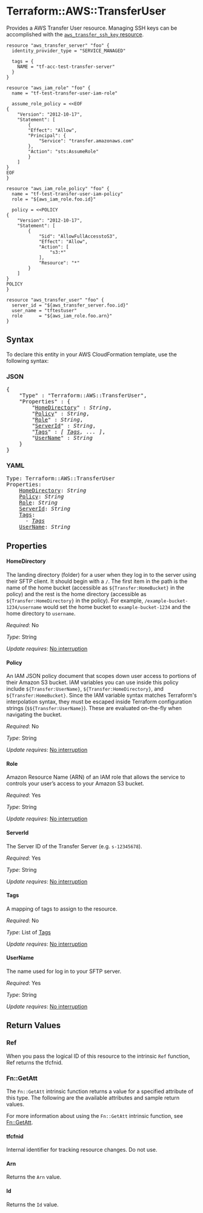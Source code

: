 # Terraform::AWS::TransferUser

Provides a AWS Transfer User resource. Managing SSH keys can be accomplished with the [`aws_transfer_ssh_key` resource](/docs/providers/aws/r/transfer_ssh_key.html).


```hcl
resource "aws_transfer_server" "foo" {
  identity_provider_type = "SERVICE_MANAGED"

  tags = {
    NAME = "tf-acc-test-transfer-server"
  }
}

resource "aws_iam_role" "foo" {
  name = "tf-test-transfer-user-iam-role"

  assume_role_policy = <<EOF
{
	"Version": "2012-10-17",
	"Statement": [
		{
		"Effect": "Allow",
		"Principal": {
			"Service": "transfer.amazonaws.com"
		},
		"Action": "sts:AssumeRole"
		}
	]
}
EOF
}

resource "aws_iam_role_policy" "foo" {
  name = "tf-test-transfer-user-iam-policy"
  role = "${aws_iam_role.foo.id}"

  policy = <<POLICY
{
	"Version": "2012-10-17",
	"Statement": [
		{
			"Sid": "AllowFullAccesstoS3",
			"Effect": "Allow",
			"Action": [
				"s3:*"
			],
			"Resource": "*"
		}
	]
}
POLICY
}

resource "aws_transfer_user" "foo" {
  server_id = "${aws_transfer_server.foo.id}"
  user_name = "tftestuser"
  role      = "${aws_iam_role.foo.arn}"
}
```

## Syntax

To declare this entity in your AWS CloudFormation template, use the following syntax:

### JSON

<pre>
{
    "Type" : "Terraform::AWS::TransferUser",
    "Properties" : {
        "<a href="#homedirectory" title="HomeDirectory">HomeDirectory</a>" : <i>String</i>,
        "<a href="#policy" title="Policy">Policy</a>" : <i>String</i>,
        "<a href="#role" title="Role">Role</a>" : <i>String</i>,
        "<a href="#serverid" title="ServerId">ServerId</a>" : <i>String</i>,
        "<a href="#tags" title="Tags">Tags</a>" : <i>[ <a href="tags.md">Tags</a>, ... ]</i>,
        "<a href="#username" title="UserName">UserName</a>" : <i>String</i>
    }
}
</pre>

### YAML

<pre>
Type: Terraform::AWS::TransferUser
Properties:
    <a href="#homedirectory" title="HomeDirectory">HomeDirectory</a>: <i>String</i>
    <a href="#policy" title="Policy">Policy</a>: <i>String</i>
    <a href="#role" title="Role">Role</a>: <i>String</i>
    <a href="#serverid" title="ServerId">ServerId</a>: <i>String</i>
    <a href="#tags" title="Tags">Tags</a>: <i>
      - <a href="tags.md">Tags</a></i>
    <a href="#username" title="UserName">UserName</a>: <i>String</i>
</pre>

## Properties

#### HomeDirectory

The landing directory (folder) for a user when they log in to the server using their SFTP client.  It should begin with a `/`.  The first item in the path is the name of the home bucket (accessible as `${Transfer:HomeBucket}` in the policy) and the rest is the home directory (accessible as `${Transfer:HomeDirectory}` in the policy). For example, `/example-bucket-1234/username` would set the home bucket to `example-bucket-1234` and the home directory to `username`.

_Required_: No

_Type_: String

_Update requires_: [No interruption](https://docs.aws.amazon.com/AWSCloudFormation/latest/UserGuide/using-cfn-updating-stacks-update-behaviors.html#update-no-interrupt)

#### Policy

An IAM JSON policy document that scopes down user access to portions of their Amazon S3 bucket. IAM variables you can use inside this policy include `${Transfer:UserName}`, `${Transfer:HomeDirectory}`, and `${Transfer:HomeBucket}`. Since the IAM variable syntax matches Terraform's interpolation syntax, they must be escaped inside Terraform configuration strings (`$${Transfer:UserName}`).  These are evaluated on-the-fly when navigating the bucket.

_Required_: No

_Type_: String

_Update requires_: [No interruption](https://docs.aws.amazon.com/AWSCloudFormation/latest/UserGuide/using-cfn-updating-stacks-update-behaviors.html#update-no-interrupt)

#### Role

Amazon Resource Name (ARN) of an IAM role that allows the service to controls your user’s access to your Amazon S3 bucket.

_Required_: Yes

_Type_: String

_Update requires_: [No interruption](https://docs.aws.amazon.com/AWSCloudFormation/latest/UserGuide/using-cfn-updating-stacks-update-behaviors.html#update-no-interrupt)

#### ServerId

The Server ID of the Transfer Server (e.g. `s-12345678`).

_Required_: Yes

_Type_: String

_Update requires_: [No interruption](https://docs.aws.amazon.com/AWSCloudFormation/latest/UserGuide/using-cfn-updating-stacks-update-behaviors.html#update-no-interrupt)

#### Tags

A mapping of tags to assign to the resource.

_Required_: No

_Type_: List of <a href="tags.md">Tags</a>

_Update requires_: [No interruption](https://docs.aws.amazon.com/AWSCloudFormation/latest/UserGuide/using-cfn-updating-stacks-update-behaviors.html#update-no-interrupt)

#### UserName

The name used for log in to your SFTP server.

_Required_: Yes

_Type_: String

_Update requires_: [No interruption](https://docs.aws.amazon.com/AWSCloudFormation/latest/UserGuide/using-cfn-updating-stacks-update-behaviors.html#update-no-interrupt)

## Return Values

### Ref

When you pass the logical ID of this resource to the intrinsic `Ref` function, Ref returns the tfcfnid.

### Fn::GetAtt

The `Fn::GetAtt` intrinsic function returns a value for a specified attribute of this type. The following are the available attributes and sample return values.

For more information about using the `Fn::GetAtt` intrinsic function, see [Fn::GetAtt](https://docs.aws.amazon.com/AWSCloudFormation/latest/UserGuide/intrinsic-function-reference-getatt.html).

#### tfcfnid

Internal identifier for tracking resource changes. Do not use.

#### Arn

Returns the <code>Arn</code> value.

#### Id

Returns the <code>Id</code> value.

